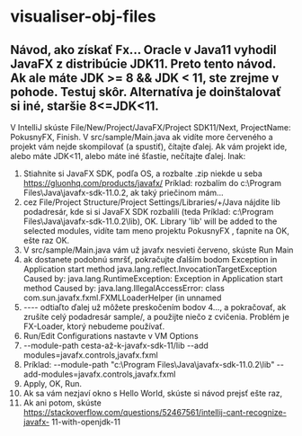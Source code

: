 # visualiser-obj-files
Návod, ako získať Fx...
Oracle v Java11 vyhodil JavaFX z distribúcie JDK11. Preto tento návod. Ak ale máte JDK >= 8 && JDK < 11, ste
zrejme v pohode. Testuj skôr. Alternatíva je doinštalovať si iné, staršie 8<=JDK<11.
------------------------------------------------------------------------------------------------------------------------
V IntelliJ skúste File/New/Project/JavaFX/Project SDK11/Next, ProjectName: PokusnyFX, Finish. V
src/sample/Main.java ak vidíte more červeného a projekt vám nejde skompilovať (a spustiť), čítajte ďalej. Ak vám
projekt ide, alebo máte JDK<11, alebo máte iné šťastie, nečítajte ďalej.
Inak:
1. Stiahnite si JavaFX SDK, podľa OS, a rozbalte .zip niekde u seba https://gluonhq.com/products/javafx/
Príklad: rozbalím do c:\Program Files\Java\javafx-sdk-11.0.2\, ak taký priečinom mám...
2. cez File/Project Structure/Project Settings/Libraries/+/Java nájdite lib podadresár, kde si si JavaFX SDK
rozbalili (teda Príklad: c:\Program Files\Java\javafx-sdk-11.0.2\lib), OK. Library 'lib' will be added to the selected
modules, vidíte tam meno projektu PokusnyFX , ťapnite na OK, ešte raz OK.
3. V src/sample/Main.java vám už javafx nesvieti červeno, skúste Run Main
4. ak dostanete podobnú smršť, pokračujte ďalším bodom Exception in Application start method
java.lang.reflect.InvocationTargetException
Caused by: java.lang.RuntimeException: Exception in Application start method
Caused by: java.lang.IllegalAccessError: class com.sun.javafx.fxml.FXMLLoaderHelper (in unnamed
5. ---- odtiaľto ďalej už môžete preskočením bodov 4..., a pokračovať, ak zrušíte celý podadresár sample/, a
použijte niečo z cvičenia. Problém je FX-Loader, ktorý nebudeme používať.
6. Run/Edit Configurations nastavte v VM Options
7. --module-path cesta-až-k-javafx-sdk-11/lib --add modules=javafx.controls,javafx.fxml
8. Príklad: --module-path "c:\Program Files\Java\javafx-sdk-11.0.2\lib" --add-modules=javafx.controls,javafx.fxml
9. Apply, OK, Run.
10. Ak sa vám nezjaví okno s Hello World, skúste si návod prejsť ešte raz,
11. Ak ani potom, skúste https://stackoverflow.com/questions/52467561/intellij-cant-recognize-javafx-
11-with-openjdk-11
